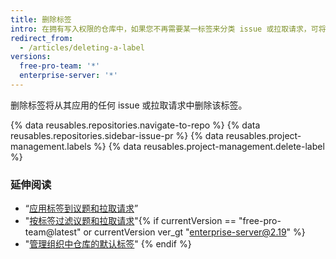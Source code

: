 ```yaml
---
title: 删除标签
intro: 在拥有写入权限的仓库中，如果您不再需要某一标签来分类 issue 或拉取请求，可将其删除。
redirect_from:
  - /articles/deleting-a-label
versions:
  free-pro-team: '*'
  enterprise-server: '*'
---
```


删除标签将从其应用的任何 issue 或拉取请求中删除该标签。

{% data reusables.repositories.navigate-to-repo %}
{% data reusables.repositories.sidebar-issue-pr %}
{% data reusables.project-management.labels %}
{% data reusables.project-management.delete-label %}

### 延伸阅读

- “[应用标签到议题和拉取请求](/articles/applying-labels-to-issues-and-pull-requests)”
- "[按标签过滤议题和拉取请求](/articles/filtering-issues-and-pull-requests-by-labels)"{% if currentVersion == "free-pro-team@latest" or currentVersion ver_gt "enterprise-server@2.19" %}
- "[管理组织中仓库的默认标签](/articles/managing-default-labels-for-repositories-in-your-organization)"
{% endif %}
